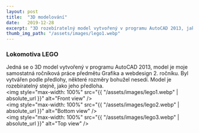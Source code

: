 ```yaml
---
layout: post
title:  "3D modelování"
date:   2019-12-28
excerpt: "3D rozebíratelný model vytvořený v programu AutoCAD 2013, jako ročníková práce předmětu Grafika a webdesign 2. ročníku střední školy."
thumb_img_path: "/assets/images/lego1.webp"
---
```


### Lokomotiva LEGO
Jedná se o 3D model vytvořený v programu AutoCAD 2013, model je moje samostatná ročníková práce předmětu Grafika a webdesign 2. ročníku. Byl vytvářen podle předlohy, některé rozměry bohužel nesedí. Model je rozebíratelný stejně, jako jeho předloha.  
<img style="max-width: 100%" src="{{ "/assets/images/lego1.webp" | absolute_url }}" alt="Front view" />  
<img style="max-width: 100%" src="{{ "/assets/images/lego2.webp" | absolute_url }}" alt="Bottom view" />  
<img style="max-width: 100%" src="{{ "/assets/images/lego3.webp" | absolute_url }}" alt="Top view" />  
